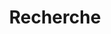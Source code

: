 ---
title: "Recherche"
layout: "search"
menu:
  main:
    Name: Recherche
    Weight: 30
    Pre: <svg xmlns="http://www.w3.org/2000/svg" width="28" height="28" viewBox="0 0 512 512" fill="none" stroke="currentColor" stroke-width="2" stroke-linecap="round" stroke-linejoin="round"><circle cx="256" cy="256" fill="#fedd55" r="256"/><path d="m512 256c0-28.549-4.678-56.004-13.302-81.647l-80.334-80.334-324.728 324.727 79.776 79.634c25.912 8.826 53.69 13.62 82.588 13.62 141.385 0 256-114.615 256-256z" fill="#fcc63d"/><circle cx="319.667" cy="192.716" fill="#5eefee" r="104.011"/><path d="m393.216 266.259c-40.623 40.623-106.483 40.623-147.099.007l147.099-147.099c40.616 40.616 40.616 106.476 0 147.092z" fill="#54c9fc"/><path d="m154.025 260.375h72v123.963h-72z" fill="#ff807d" transform="matrix(.707 .707 -.707 .707 283.598 -39.952)"/><path d="m140.768 317.085h123.97v36h-123.97z" fill="#fc3e53" transform="matrix(.707 -.707 .707 .707 -177.556 241.513)"/><path d="m220.97 291.413c-54.422-54.422-54.422-142.973 0-197.394 54.422-54.422 142.973-54.422 197.395 0s54.422 142.973 0 197.395c-54.423 54.421-142.974 54.421-197.395-.001zm162.039-162.039c-34.927-34.927-91.757-34.927-126.684 0s-34.927 91.756 0 126.684 91.757 34.927 126.684 0c34.926-34.927 34.927-91.757 0-126.684z" fill="#776d6b"/><path d="m418.361 94.022-35.355 35.355c34.924 34.924 34.931 91.754.007 126.678-34.931 34.931-91.761 34.924-126.685 0l-35.355 35.355c8.796 8.796 18.491 16.172 28.786 22.125 53.372 30.872 122.98 23.504 168.61-22.125 54.418-54.418 54.411-142.969-.008-197.388z" fill="#57555c"/><path d="m93.636 418.746c-14.059-14.059-14.059-36.853 0-50.912l29.699-29.699 50.912 50.912-29.699 29.698c-14.059 14.06-36.853 14.06-50.912.001z" fill="#776d6b"/><path d="m174.246 389.048-29.698 29.698c-14.057 14.057-36.854 14.057-50.912 0l55.154-55.154z" fill="#57555c"/>
---